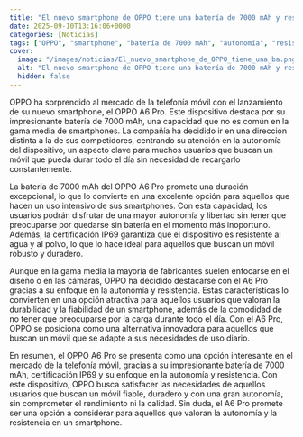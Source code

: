 ```yaml
---
title: "El nuevo smartphone de OPPO tiene una batería de 7000 mAh y resistencia IP69"
date: 2025-09-10T13:16:06+0000
categories: [Noticias]
tags: ["OPPO", "smartphone", "batería de 7000 mAh", "autonomía", "resistencia", "durabilidad", "gama media."]
cover:
  image: "/images/noticias/El_nuevo_smartphone_de_OPPO_tiene_una_ba.png"
  alt: "El nuevo smartphone de OPPO tiene una batería de 7000 mAh y resistencia IP69"
  hidden: false
---
```


OPPO ha sorprendido al mercado de la telefonía móvil con el lanzamiento de su nuevo smartphone, el OPPO A6 Pro. Este dispositivo destaca por su impresionante batería de 7000 mAh, una capacidad que no es común en la gama media de smartphones. La compañía ha decidido ir en una dirección distinta a la de sus competidores, centrando su atención en la autonomía del dispositivo, un aspecto clave para muchos usuarios que buscan un móvil que pueda durar todo el día sin necesidad de recargarlo constantemente.

La batería de 7000 mAh del OPPO A6 Pro promete una duración excepcional, lo que lo convierte en una excelente opción para aquellos que hacen un uso intensivo de sus smartphones. Con esta capacidad, los usuarios podrán disfrutar de una mayor autonomía y libertad sin tener que preocuparse por quedarse sin batería en el momento más inoportuno. Además, la certificación IP69 garantiza que el dispositivo es resistente al agua y al polvo, lo que lo hace ideal para aquellos que buscan un móvil robusto y duradero.

Aunque en la gama media la mayoría de fabricantes suelen enfocarse en el diseño o en las cámaras, OPPO ha decidido destacarse con el A6 Pro gracias a su enfoque en la autonomía y resistencia. Estas características lo convierten en una opción atractiva para aquellos usuarios que valoran la durabilidad y la fiabilidad de un smartphone, además de la comodidad de no tener que preocuparse por la carga durante todo el día. Con el A6 Pro, OPPO se posiciona como una alternativa innovadora para aquellos que buscan un móvil que se adapte a sus necesidades de uso diario.

En resumen, el OPPO A6 Pro se presenta como una opción interesante en el mercado de la telefonía móvil, gracias a su impresionante batería de 7000 mAh, certificación IP69 y su enfoque en la autonomía y resistencia. Con este dispositivo, OPPO busca satisfacer las necesidades de aquellos usuarios que buscan un móvil fiable, duradero y con una gran autonomía, sin comprometer el rendimiento ni la calidad. Sin duda, el A6 Pro promete ser una opción a considerar para aquellos que valoran la autonomía y la resistencia en un smartphone.
